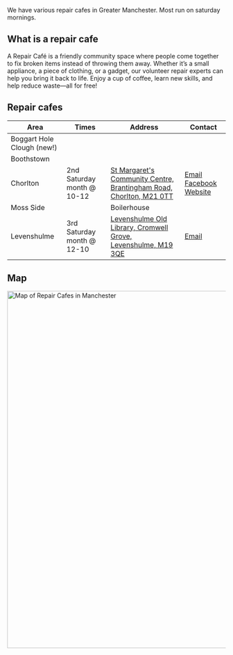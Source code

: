 We have various repair cafes in Greater Manchester. Most run on saturday mornings.

## What is a repair cafe
A Repair Café is a friendly community space where people come together to fix broken items instead of throwing them away. Whether it’s a small appliance, a piece of clothing, or a gadget, our volunteer repair experts can help you bring it back to life. Enjoy a cup of coffee, learn new skills, and help reduce waste—all for free!

## Repair cafes

| Area | Times | Address | Contact |  
| --- | --- | --- | --- | 
| Boggart Hole Clough (new!) | 
| Boothstown  |
| Chorlton  | 2nd Saturday month @ 10-12 | [St Margaret's Community Centre, Brantingham Road, Chorlton, M21 0TT](https://maps.app.goo.gl/MsfsG1fik2Hui1vv7) | [Email](mailto:chorltonrepaircafe@gmail.com) [Facebook](https://www.facebook.com/ChorltonRepairCafe/) [Website](https://chorltonrepaircafe.org.uk) | 
| Moss Side | | Boilerhouse | | 
| Levenshulme | 3rd Saturday month @ 12-10 | [Levenshulme Old Library, Cromwell Grove, Levenshulme, M19 3QE](https://maps.app.goo.gl/gbH2MSCu6CiFxPwXA) | [Email](mailto:levrepaircafe@gmail.com)

## Map
<a href="https://www.google.com/maps/d/u/0/edit?mid=12UsCec4ZaCXUas9fgQi5iMCyHrTSIdk&usp=sharing"><img width="822" alt="Map of Repair Cafes in Manchester" src="https://github.com/user-attachments/assets/d184f2ce-cdbe-405c-ba17-60fe625322dd"/></a>
